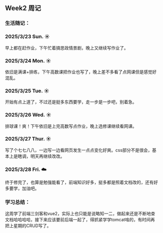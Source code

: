 ## Week2 周记

### 生活随记：

### 2025/3/23  Sun.  ☀️

早上都在赶作业，下午忙着搞思政情景剧，晚上又继续写作业了。

### 2025/3/24  Mon.  ☀️

依旧是满课+排练，下午高数课把作业也写了，晚上差不多看了点网课但是感觉好混乱。

### 2025/3/25 Tue.  ☀️

开始有点上道了，不过还是挺多东西要学，走一步是一步吧，别着急。

### 2025/3/26  Wed.  ☀️

排球课！爽！下午依旧是上完高数写点作业，晚上选修课继续看网课。

### 2025/3/27  Thur.  ☀️

写了个七七八八，一边写一边看网页发生一点点变化好爽。css部分不是很会，基本上是瞎调，明天再继续改改。

### 2025/3/28  Fri.  ☁️

终于修完了，也算是勉强能看了，前端知识好多，挺多都是照着文档改的，还有好多要学，加油吧。

### 学习总结：

这周学了前端三剑客和vue2，实际上也只能是说略知一二，做起来还是不断地查文档哈哈哈哈，接下来应该要前后端一起了，得抓紧学学tomcat啥的，有时间再把上星期的CRUD写了。

